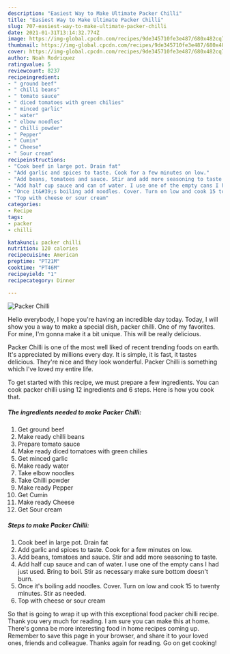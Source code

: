 ```yaml
---
description: "Easiest Way to Make Ultimate Packer Chilli"
title: "Easiest Way to Make Ultimate Packer Chilli"
slug: 707-easiest-way-to-make-ultimate-packer-chilli
date: 2021-01-31T13:14:32.774Z
image: https://img-global.cpcdn.com/recipes/9de345710fe3e487/680x482cq70/packer-chilli-recipe-main-photo.jpg
thumbnail: https://img-global.cpcdn.com/recipes/9de345710fe3e487/680x482cq70/packer-chilli-recipe-main-photo.jpg
cover: https://img-global.cpcdn.com/recipes/9de345710fe3e487/680x482cq70/packer-chilli-recipe-main-photo.jpg
author: Noah Rodriquez
ratingvalue: 5
reviewcount: 8237
recipeingredient:
- " ground beef"
- " chilli beans"
- " tomato sauce"
- " diced tomatoes with green chilies"
- " minced garlic"
- " water"
- " elbow noodles"
- " Chilli powder"
- " Pepper"
- " Cumin"
- " Cheese"
- " Sour cream"
recipeinstructions:
- "Cook beef in large pot. Drain fat"
- "Add garlic and spices to taste. Cook for a few minutes on low."
- "Add beans, tomatoes and sauce. Stir and add more seasoning to taste."
- "Add half cup sauce and can of water. I use one of the empty cans I had just used. Bring to boil. Stir as necessary make sure bottom doesn&#39;t burn."
- "Once it&#39;s boiling add noodles. Cover. Turn on low and cook 15 to twenty minutes. Stir as needed."
- "Top with cheese or sour cream"
categories:
- Recipe
tags:
- packer
- chilli

katakunci: packer chilli 
nutrition: 120 calories
recipecuisine: American
preptime: "PT21M"
cooktime: "PT46M"
recipeyield: "1"
recipecategory: Dinner

---
```



![Packer Chilli](https://img-global.cpcdn.com/recipes/9de345710fe3e487/680x482cq70/packer-chilli-recipe-main-photo.jpg)

Hello everybody, I hope you're having an incredible day today. Today, I will show you a way to make a special dish, packer chilli. One of my favorites. For mine, I'm gonna make it a bit unique. This will be really delicious.

Packer Chilli is one of the most well liked of recent trending foods on earth. It's appreciated by millions every day. It is simple, it is fast, it tastes delicious. They're nice and they look wonderful. Packer Chilli is something which I've loved my entire life.




To get started with this recipe, we must prepare a few ingredients. You can cook packer chilli using 12 ingredients and 6 steps. Here is how you cook that.

<!--inarticleads1-->

##### The ingredients needed to make Packer Chilli:

1. Get  ground beef
1. Make ready  chilli beans
1. Prepare  tomato sauce
1. Make ready  diced tomatoes with green chilies
1. Get  minced garlic
1. Make ready  water
1. Take  elbow noodles
1. Take  Chilli powder
1. Make ready  Pepper
1. Get  Cumin
1. Make ready  Cheese
1. Get  Sour cream




<!--inarticleads2-->

##### Steps to make Packer Chilli:

1. Cook beef in large pot. Drain fat
1. Add garlic and spices to taste. Cook for a few minutes on low.
1. Add beans, tomatoes and sauce. Stir and add more seasoning to taste.
1. Add half cup sauce and can of water. I use one of the empty cans I had just used. Bring to boil. Stir as necessary make sure bottom doesn&#39;t burn.
1. Once it&#39;s boiling add noodles. Cover. Turn on low and cook 15 to twenty minutes. Stir as needed.
1. Top with cheese or sour cream




So that is going to wrap it up with this exceptional food packer chilli recipe. Thank you very much for reading. I am sure you can make this at home. There's gonna be more interesting food in home recipes coming up. Remember to save this page in your browser, and share it to your loved ones, friends and colleague. Thanks again for reading. Go on get cooking!
